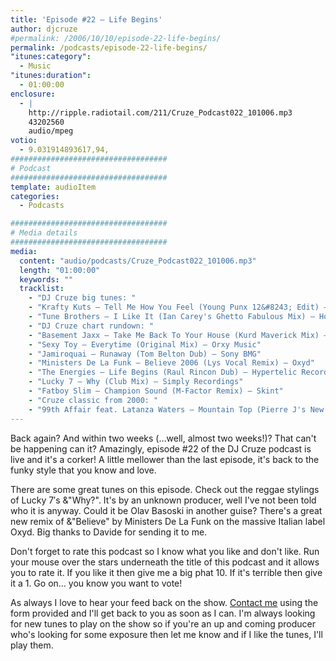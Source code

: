```yaml
---
title: 'Episode #22 – Life Begins'
author: djcruze
#permalink: /2006/10/10/episode-22-life-begins/
permalink: /podcasts/episode-22-life-begins/
"itunes:category":
  - Music
"itunes:duration":
  - 01:00:00
enclosure:
  - |
    http://ripple.radiotail.com/211/Cruze_Podcast022_101006.mp3
    43202560
    audio/mpeg
votio:
  - 9.031914893617,94,
###################################
# Podcast
###################################
template: audioItem
categories:
  - Podcasts

###################################
# Media details
###################################
media:
  content: "audio/podcasts/Cruze_Podcast022_101006.mp3"
  length: "01:00:00"
  keywords: ""
  tracklist:
    - "DJ Cruze big tunes: "
    - "Krafty Kuts – Tell Me How You Feel (Young Punx 12&#8243; Edit) – Against The Grain"
    - "Tune Brothers – I Like It (Ian Carey's Ghetto Fabulous Mix) – Housesession Records"
    - "DJ Cruze chart rundown: "
    - "Basement Jaxx – Take Me Back To Your House (Kurd Maverick Mix) – XL Records"
    - "Sexy Toy – Everytime (Original Mix) – Orxy Music"
    - "Jamiroquai – Runaway (Tom Belton Dub) – Sony BMG"
    - "Ministers De La Funk – Believe 2006 (Lys Vocal Remix) – Oxyd"
    - "The Energies – Life Begins (Raul Rincon Dub) – Hypertelic Records"
    - "Lucky 7 – Why (Club Mix) – Simply Recordings"
    - "Fatboy Slim – Champion Sound (M-Factor Remix) – Skint"
    - "Cruze classic from 2000: "
    - "99th Affair feat. Latanza Waters – Mountain Top (Pierre J's New Born Vox Dub) – Edel"
---
```


Back again? And within two weeks (&#8230;well, almost two weeks!)? That can't be happening can it? Amazingly, episode #22 of the DJ Cruze podcast is live and it's a corker! A little mellower than the last episode, it's back to the funky style that you know and love.

There are some great tunes on this episode. Check out the reggae stylings of Lucky 7&#8242;s &"Why?". It's by an unknown producer, well I've not been told who it is anyway. Could it be Olav Basoski in another guise? There's a great new remix of &"Believe" by Ministers De La Funk on the massive Italian label Oxyd. Big thanks to Davide for sending it to me.

Don't forget to rate this podcast so I know what you like and don't like. Run your mouse over the stars underneath the title of this podcast and it allows you to rate it. If you like it then give me a big phat 10. If it's terrible then give it a 1. Go on&#8230; you know you want to vote!

As always I love to hear your feed back on the show. [Contact me][1] using the form provided and I'll get back to you as soon as I can. I'm always looking for new tunes to play on the show so if you're an up and coming producer who's looking for some exposure then let me know and if I like the tunes, I'll play them.

 [1]: http://www.djcruze.co.uk/cms/contact/